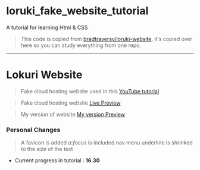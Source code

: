 # loruki_fake_website_tutorial

A tutorial for learning Html &amp; CSS

> This code is copied from [bradtraversy/loruki-website](https://github.com/bradtraversy/loruki-website), it's copied over here so you can study everything from one repo.

---

# Lokuri Website

> Fake cloud hosting website used in this [YouTube tutorial](https://www.youtube.com/watch?v=p0bGHP-PXD4)

> Fake cloud hosting website [Live Preview](https://zen-carson-c10c9f.netlify.app)

> My version of website [My version Preview](https://erkamguresen.github.io/loruki_fake_website_tutorial/)

### Personal Changes

> A favicon is added
> _a:focus_ is included
> nav menu underline is shrinked to the size of the text

- Current progress in tutorial : **16.30**
